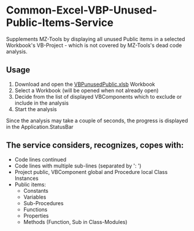 # Common-Excel-VBP-Unused-Public-Items-Service
 Supplements MZ-Tools by displaying all unused Public items in a selected Workbook's VB-Project - which is not covered by MZ-Tools's dead code analysis.
 
 ## Usage
 1. Download and open the [VBPunusedPublic.xlsb][1] Workbook
 2. Select a Workbook (will be opened when not already open)
 3. Decide from the list of displayed VBComponents which to exclude or include in the analysis
 4. Start the analysis
 
 Since the analysis may take a couple of seconds, the progress is displayed in the Application.StatusBar

## The service considers, recognizes, copes with:
- Code lines continued
- Code lines with multiple sub-lines (separated by ': ')
- Project public, VBComponent global and Procedure local Class Instances
- Public items:
  - Constants
  - Variables
  - Sub-Procedures
  - Functions
  - Properties
  - Methods (Function, Sub in Class-Modules)

 [1]:https://gitcdn.link/cdn/warbe-maker/Common-Excel-VBP-Unused-Public-Items-Service/master/VBPunusedPublic.xlsb
